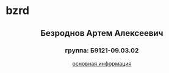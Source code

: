 # bzrd
## <p align="center"> Безроднов Артем Алексеевич </p>
### <p align="center"> группа: Б9121-09.03.02  </p>
  <p align="center"> <a href="ind.html"> основная информация </p>
